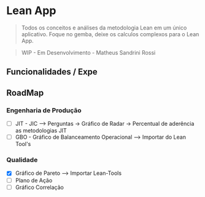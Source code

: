 # Lean App

> Todos os conceitos e análises da metodologia Lean em um único aplicativo. Foque no gemba, deixe os calculos complexos para o Lean App.

> WIP - Em Desenvolvimento - Matheus Sandrini Rossi

## Funcionalidades / Expe

## RoadMap
### Engenharia de Produção
- [ ] JIT - JIC --> Perguntas -> Gráfico de Radar -> Percentual de aderência as metodologias JIT
- [ ] GBO - Gráfico de Balanceamento Operacional --> Importar do Lean Tool's
### Qualidade
- [x] Gráfico de Pareto --> Importar Lean-Tools
- [ ] Plano de Ação
- [ ] Gráfico Correlação